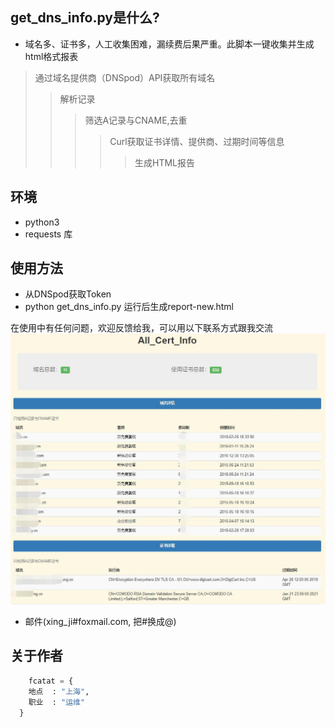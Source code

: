 

## get_dns_info.py是什么?
* 域名多、证书多，人工收集困难，漏续费后果严重。此脚本一键收集并生成html格式报表
> 通过域名提供商（DNSpod）API获取所有域名
>> 解析记录
>>> 筛选A记录与CNAME,去重
>>>> Curl获取证书详情、提供商、过期时间等信息
>>>>> 生成HTML报告


## 环境
* python3
* requests 库


## 使用方法
* 从DNSpod获取Token
* python get_dns_info.py 运行后生成report-new.html

在使用中有任何问题，欢迎反馈给我，可以用以下联系方式跟我交流
![截图](https://github.com/fcatat/common/blob/master/report_jpg.jpg)

* 邮件(xing_ji#foxmail.com, 把#换成@)


## 关于作者

```python
    fcatat = {
    地点  : "上海",
    职业  : "运维"
  }
```
